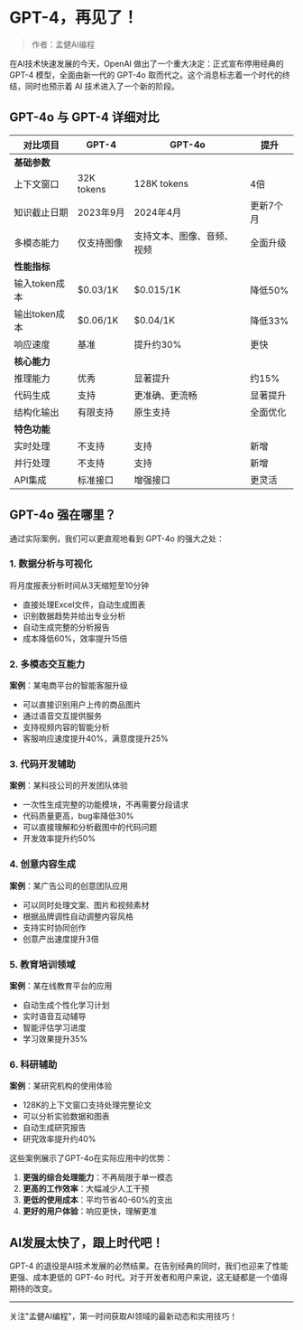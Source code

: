 # GPT-4，再见了！

> 作者：孟健AI编程

在AI技术快速发展的今天，OpenAI 做出了一个重大决定：正式宣布停用经典的 GPT-4 模型，全面由新一代的 GPT-4o 取而代之。这个消息标志着一个时代的终结，同时也预示着 AI 技术进入了一个新的阶段。

## GPT-4o 与 GPT-4 详细对比

| 对比项目 | GPT-4 | GPT-4o | 提升 |
|---------|-------|--------|------|
| **基础参数** |
| 上下文窗口 | 32K tokens | 128K tokens | 4倍 |
| 知识截止日期 | 2023年9月 | 2024年4月 | 更新7个月 |
| 多模态能力 | 仅支持图像 | 支持文本、图像、音频、视频 | 全面升级 |
| **性能指标** |
| 输入token成本 | $0.03/1K | $0.015/1K | 降低50% |
| 输出token成本 | $0.06/1K | $0.04/1K | 降低33% |
| 响应速度 | 基准 | 提升约30% | 更快 |
| **核心能力** |
| 推理能力 | 优秀 | 显著提升 | 约15% |
| 代码生成 | 支持 | 更准确、更流畅 | 显著提升 |
| 结构化输出 | 有限支持 | 原生支持 | 全面优化 |
| **特色功能** |
| 实时处理 | 不支持 | 支持 | 新增 |
| 并行处理 | 不支持 | 支持 | 新增 |
| API集成 | 标准接口 | 增强接口 | 更灵活 |

## GPT-4o 强在哪里？

通过实际案例，我们可以更直观地看到 GPT-4o 的强大之处：

### 1. 数据分析与可视化
将月度报表分析时间从3天缩短至10分钟
- 直接处理Excel文件，自动生成图表
- 识别数据趋势并给出专业分析
- 自动生成完整的分析报告
- 成本降低60%，效率提升15倍




### 2. 多模态交互能力
**案例**：某电商平台的智能客服升级
- 可以直接识别用户上传的商品图片
- 通过语音交互提供服务
- 支持视频内容的智能分析
- 客服响应速度提升40%，满意度提升25%

### 3. 代码开发辅助
**案例**：某科技公司的开发团队体验
- 一次性生成完整的功能模块，不再需要分段请求
- 代码质量更高，bug率降低30%
- 可以直接理解和分析截图中的代码问题
- 开发效率提升约50%

### 4. 创意内容生成
**案例**：某广告公司的创意团队应用
- 可以同时处理文案、图片和视频素材
- 根据品牌调性自动调整内容风格
- 支持实时协同创作
- 创意产出速度提升3倍

### 5. 教育培训领域
**案例**：某在线教育平台的应用
- 自动生成个性化学习计划
- 实时语音互动辅导
- 智能评估学习进度
- 学习效果提升35%

### 6. 科研辅助
**案例**：某研究机构的使用体验
- 128K的上下文窗口支持处理完整论文
- 可以分析实验数据和图表
- 自动生成研究报告
- 研究效率提升约40%

这些案例展示了GPT-4o在实际应用中的优势：
1. **更强的综合处理能力**：不再局限于单一模态
2. **更高的工作效率**：大幅减少人工干预
3. **更低的使用成本**：平均节省40-60%的支出
4. **更好的用户体验**：响应更快，理解更准



## AI发展太快了，跟上时代吧！

GPT-4 的退役是AI技术发展的必然结果。在告别经典的同时，我们也迎来了性能更强、成本更低的 GPT-4o 时代。对于开发者和用户来说，这无疑都是一个值得期待的改变。

---
关注"孟健AI编程"，第一时间获取AI领域的最新动态和实用技巧！ 